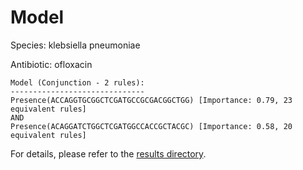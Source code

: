 
# Model

Species: klebsiella pneumoniae

Antibiotic: ofloxacin

```
Model (Conjunction - 2 rules):
------------------------------
Presence(ACCAGGTGCGGCTCGATGCCGCGACGGCTGG) [Importance: 0.79, 23 equivalent rules]
AND
Presence(ACAGGATCTGGCTCGATGGCCACCGCTACGC) [Importance: 0.58, 20 equivalent rules]

```

For details, please refer to the [results directory](../../../../../results/scm_b/klebsiella+pneumoniae/ofloxacin/repeat_5/).

